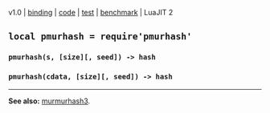 v1.0 | [binding](http://code.google.com/p/lua-files/source/browse/pmurhash.lua) | [code](https://code.google.com/p/lua-files/source/browse/csrc/pmurhash/PMurHash.c) | [test](https://code.google.com/p/lua-files/source/browse/murmurhash3_test.lua) | [benchmark](https://code.google.com/p/lua-files/source/browse/hash_benchmark.lua) | LuaJIT 2

## `local pmurhash = require'pmurhash'` ##

### `pmurhash(s, [size][, seed]) -> hash` ###
### `pmurhash(cdata, [size][, seed]) -> hash` ###


---

**See also:** [murmurhash3](murmurhash3.md).